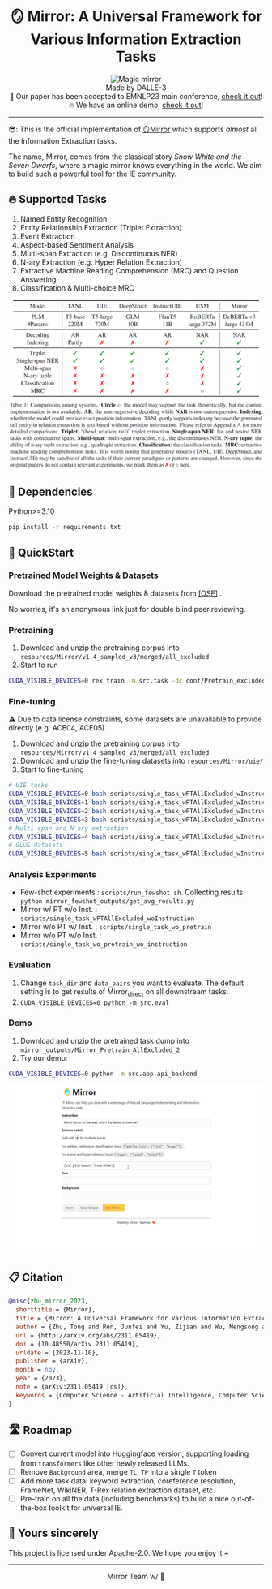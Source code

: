 <!-- ---
title: Mirror
emoji: 🪞
colorFrom: blue
colorTo: yellow
sdk: docker
app_port: 7860
pinned: true
license: apache-2.0
---
 -->

<div align="center">
  <h1>🪞 Mirror: A Universal Framework for Various Information Extraction Tasks</h1>
  <img src="figs/mirror-frontpage.png" width="300" alt="Magic mirror"><br>
  Made by DALLE-3<br>
  <!-- <img src="figs/mirror-framework.png" alt="Mirror Framework"> -->
  📃 Our paper has been accepted to EMNLP23 main conference, <a href="http://arxiv.org/abs/2311.05419" target="_blank">check it out</a>!<br>
  🔥 We have an online demo, <a href="https://huggingface.co/spaces/Spico/Mirror" target="_blank">check it out</a>!<br>
</div>

<hr>

😎: This is the official implementation of [🪞Mirror](https://arxiv.org/abs/2311.05419) which supports *almost* all the Information Extraction tasks.

The name, Mirror, comes from the classical story *Snow White and the Seven Dwarfs*, where a magic mirror knows everything in the world.
We aim to build such a powerful tool for the IE community.

## 🔥 Supported Tasks

1. Named Entity Recognition
2. Entity Relationship Extraction (Triplet Extraction)
3. Event Extraction
4. Aspect-based Sentiment Analysis
5. Multi-span Extraction (e.g. Discontinuous NER)
6. N-ary Extraction (e.g. Hyper Relation Extraction)
7. Extractive Machine Reading Comprehension (MRC) and Question Answering
8. Classification & Multi-choice MRC

![System Comparison](figs/sys-comparison.png)

## 🌴 Dependencies

Python>=3.10

```bash
pip install -r requirements.txt
```

## 🚀 QuickStart

### Pretrained Model Weights & Datasets

Download the pretrained model weights & datasets from [[OSF]](https://osf.io/kwsm4/?view_only=5b66734d88cf456b93f17b6bac8a44fb) .

No worries, it's an anonymous link just for double blind peer reviewing.

### Pretraining

1. Download and unzip the pretraining corpus into `resources/Mirror/v1.4_sampled_v3/merged/all_excluded`
2. Start to run

```bash
CUDA_VISIBLE_DEVICES=0 rex train -m src.task -dc conf/Pretrain_excluded.yaml
```

### Fine-tuning

⚠️ Due to data license constraints, some datasets are unavailable to provide directly (e.g. ACE04, ACE05).

1. Download and unzip the pretraining corpus into `resources/Mirror/v1.4_sampled_v3/merged/all_excluded`
2. Download and unzip the fine-tuning datasets into `resources/Mirror/uie/`
3. Start to fine-tuning

```bash
# UIE tasks
CUDA_VISIBLE_DEVICES=0 bash scripts/single_task_wPTAllExcluded_wInstruction/run1.sh
CUDA_VISIBLE_DEVICES=1 bash scripts/single_task_wPTAllExcluded_wInstruction/run2.sh
CUDA_VISIBLE_DEVICES=2 bash scripts/single_task_wPTAllExcluded_wInstruction/run3.sh
CUDA_VISIBLE_DEVICES=3 bash scripts/single_task_wPTAllExcluded_wInstruction/run4.sh
# Multi-span and N-ary extraction
CUDA_VISIBLE_DEVICES=4 bash scripts/single_task_wPTAllExcluded_wInstruction/run_new_tasks.sh
# GLUE datasets
CUDA_VISIBLE_DEVICES=5 bash scripts/single_task_wPTAllExcluded_wInstruction/glue.sh
```

### Analysis Experiments

- Few-shot experiments : `scripts/run_fewshot.sh`. Collecting results: `python mirror_fewshot_outputs/get_avg_results.py`
- Mirror w/ PT w/o Inst. : `scripts/single_task_wPTAllExcluded_woInstruction`
- Mirror w/o PT w/ Inst. : `scripts/single_task_wo_pretrain`
- Mirror w/o PT w/o Inst. : `scripts/single_task_wo_pretrain_wo_instruction`

### Evaluation

1. Change `task_dir` and `data_pairs` you want to evaluate. The default setting is to get results of Mirror<sub>direct</sub> on all downstream tasks.
2. `CUDA_VISIBLE_DEVICES=0 python -m src.eval`

### Demo

1. Download and unzip the pretrained task dump into `mirror_outputs/Mirror_Pretrain_AllExcluded_2`
2. Try our demo:

```bash
CUDA_VISIBLE_DEVICES=0 python -m src.app.api_backend
```

![Demo](figs/mirror-demo.gif)

## 📋 Citation

```bibtex
@misc{zhu_mirror_2023,
  shorttitle = {Mirror},
  title = {Mirror: A Universal Framework for Various Information Extraction Tasks},
  author = {Zhu, Tong and Ren, Junfei and Yu, Zijian and Wu, Mengsong and Zhang, Guoliang and Qu, Xiaoye and Chen, Wenliang and Wang, Zhefeng and Huai, Baoxing and Zhang, Min},
  url = {http://arxiv.org/abs/2311.05419},
  doi = {10.48550/arXiv.2311.05419},
  urldate = {2023-11-10},
  publisher = {arXiv},
  month = nov,
  year = {2023},
  note = {arXiv:2311.05419 [cs]},
  keywords = {Computer Science - Artificial Intelligence, Computer Science - Computation and Language},
}
```

## 🛣️ Roadmap

- [ ] Convert current model into Huggingface version, supporting loading from `transformers` like other newly released LLMs.
- [ ] Remove `Background` area, merge `TL`, `TP` into a single `T` token
- [ ] Add more task data: keyword extraction, coreference resolution, FrameNet, WikiNER, T-Rex relation extraction dataset, etc.
- [ ] Pre-train on all the data (including benchmarks) to build a nice out-of-the-box toolkit for universal IE.

## 💌 Yours sincerely

This project is licensed under Apache-2.0.
We hope you enjoy it ~

<hr>
<div align="center">
  <p>Mirror Team w/ 💖</p>
</div>
